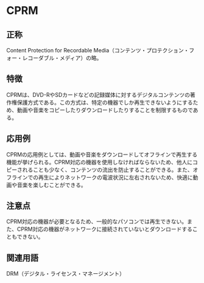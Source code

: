 

# CPRM
## 正称
Content Protection for Recordable Media（コンテンツ・プロテクション・フォー・レコーダブル・メディア）の略。
## 特徴
CPRMは、DVD-RやSDカードなどの記録媒体に対するデジタルコンテンツの著作権保護方式である。この方式は、特定の機器でしか再生できないようにするため、動画や音楽をコピーしたりダウンロードしたりすることを制限するものである。
## 応用例
CPRMの応用例としては、動画や音楽をダウンロードしてオフラインで再生する機能が挙げられる。CPRM対応の機器を使用しなければならないため、他人にコピーされることも少なく、コンテンツの流出を防止することができる。また、オフラインでの再生によりネットワークの電波状況に左右されないため、快適に動画や音楽を楽しむことができる。
## 注意点
CPRM対応の機器が必要となるため、一般的なパソコンでは再生できない。また、CPRM対応の機器がネットワークに接続されていないとダウンロードすることもできない。
## 関連用語
DRM（デジタル・ライセンス・マネージメント）